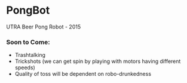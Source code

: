# PongBot
UTRA Beer Pong Robot - 2015

### Soon to Come:
* Trashtalking
* Trickshots (we can get spin by playing with motors having different speeds)
* Quality of toss will be dependent on robo-drunkedness 
